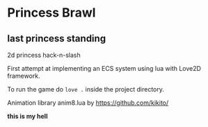 # Princess Brawl
## last princess standing

2d princess hack-n-slash

First attempt at implementing an ECS system using lua with Love2D framework.



To run the game do `love .` inside the project directory.


Animation library anim8.lua by https://github.com/kikito/








**this is my hell**
